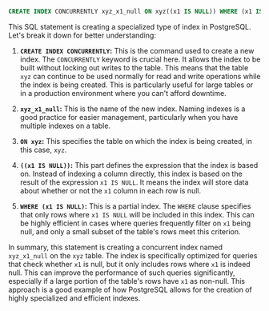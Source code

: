 ```sql
CREATE INDEX CONCURRENTLY xyz_x1_null ON xyz((x1 IS NULL)) WHERE (x1 IS NULL);
```

This SQL statement is creating a specialized type of index in PostgreSQL. Let's break it down for better understanding:

1. **`CREATE INDEX CONCURRENTLY`:** This is the command used to create a new index. The `CONCURRENTLY` keyword is crucial here. It allows the index to be built without locking out writes to the table. This means that the table `xyz` can continue to be used normally for read and write operations while the index is being created. This is particularly useful for large tables or in a production environment where you can't afford downtime.

2. **`xyz_x1_null`:** This is the name of the new index. Naming indexes is a good practice for easier management, particularly when you have multiple indexes on a table.

3. **`ON xyz`:** This specifies the table on which the index is being created, in this case, `xyz`.

4. **`((x1 IS NULL))`:** This part defines the expression that the index is based on. Instead of indexing a column directly, this index is based on the result of the expression `x1 IS NULL`. It means the index will store data about whether or not the `x1` column in each row is null.

5. **`WHERE (x1 IS NULL)`:** This is a partial index. The `WHERE` clause specifies that only rows where `x1 IS NULL` will be included in this index. This can be highly efficient in cases where queries frequently filter on `x1` being null, and only a small subset of the table's rows meet this criterion.

In summary, this statement is creating a concurrent index named `xyz_x1_null` on the `xyz` table. The index is specifically optimized for queries that check whether `x1` is null, but it only includes rows where `x1` is indeed null. This can improve the performance of such queries significantly, especially if a large portion of the table's rows have `x1` as non-null. This approach is a good example of how PostgreSQL allows for the creation of highly specialized and efficient indexes.
